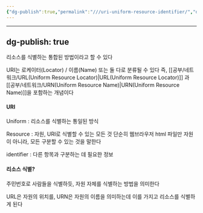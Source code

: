 ```yaml
---
{"dg-publish":true,"permalink":"///uri-uniform-resource-identifier/","dgPassFrontmatter":true}
---
```



---
dg-publish: true
---
리소스를 식별하는 통합된 방법이라고 할 수 있다

URI는 로케이터(Locator) / 이름(Name) 또는 둘 다로 분류될 수 있다
즉, [[공부/네트워크/URL(Uniform Resource Locator)\|URL(Uniform Resource Locator)]] 과 [[공부/네트워크/URN(Uniform Resource Name)\|URN(Uniform Resource Name)]]을 포함하는 개념이다

#### URI
Uniform : 리소스를 식별하는 통일된 방식

Resource : 자원, URI로 식별할 수 있는 모든 것
단순히 웹브라우저 html 파일만 자원이 아니라, 모든 구분할 수 있는 것을 말한다

identifier : 다른 항목과 구분하는 데 필요한 정보

#### 리소스 식별?

주민번호로 사람들을 식별하듯, 자원 자체를 식별하는 방법을 의미한다

URL은 자원의 위치를, URN은 자원의 이름을 의미하는데
이를 가지고 리소스를 식별하게 된다